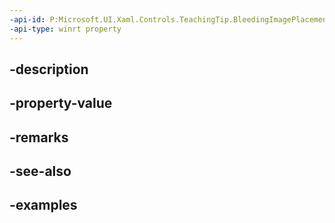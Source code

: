 ```yaml
---
-api-id: P:Microsoft.UI.Xaml.Controls.TeachingTip.BleedingImagePlacementProperty
-api-type: winrt property
---
```


## -description

## -property-value

## -remarks

## -see-also

## -examples


